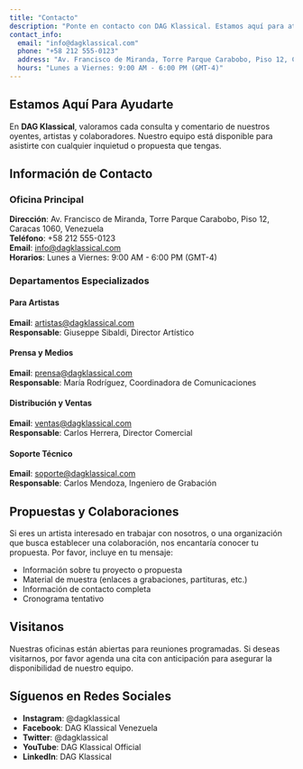 ```yaml
---
title: "Contacto"
description: "Ponte en contacto con DAG Klassical. Estamos aquí para atender tus consultas sobre nuestros artistas, grabaciones y servicios."
contact_info:
  email: "info@dagklassical.com"
  phone: "+58 212 555-0123"
  address: "Av. Francisco de Miranda, Torre Parque Carabobo, Piso 12, Caracas 1060, Venezuela"
  hours: "Lunes a Viernes: 9:00 AM - 6:00 PM (GMT-4)"
---
```


## Estamos Aquí Para Ayudarte

En **DAG Klassical**, valoramos cada consulta y comentario de nuestros oyentes, artistas y colaboradores. Nuestro equipo está disponible para asistirte con cualquier inquietud o propuesta que tengas.

## Información de Contacto

### Oficina Principal

**Dirección**: Av. Francisco de Miranda, Torre Parque Carabobo, Piso 12, Caracas 1060, Venezuela  
**Teléfono**: +58 212 555-0123  
**Email**: <info@dagklassical.com>  
**Horarios**: Lunes a Viernes: 9:00 AM - 6:00 PM (GMT-4)

### Departamentos Especializados

#### Para Artistas

**Email**: <artistas@dagklassical.com>  
**Responsable**: Giuseppe Sibaldi, Director Artístico

#### Prensa y Medios

**Email**: <prensa@dagklassical.com>  
**Responsable**: María Rodríguez, Coordinadora de Comunicaciones

#### Distribución y Ventas

**Email**: <ventas@dagklassical.com>  
**Responsable**: Carlos Herrera, Director Comercial

#### Soporte Técnico

**Email**: <soporte@dagklassical.com>  
**Responsable**: Carlos Mendoza, Ingeniero de Grabación

## Propuestas y Colaboraciones

Si eres un artista interesado en trabajar con nosotros, o una organización que busca establecer una colaboración, nos encantaría conocer tu propuesta. Por favor, incluye en tu mensaje:

- Información sobre tu proyecto o propuesta
- Material de muestra (enlaces a grabaciones, partituras, etc.)
- Información de contacto completa
- Cronograma tentativo

## Visitanos

Nuestras oficinas están abiertas para reuniones programadas. Si deseas visitarnos, por favor agenda una cita con anticipación para asegurar la disponibilidad de nuestro equipo.

## Síguenos en Redes Sociales

- **Instagram**: @dagklassical
- **Facebook**: DAG Klassical Venezuela
- **Twitter**: @dagklassical
- **YouTube**: DAG Klassical Official
- **LinkedIn**: DAG Klassical
